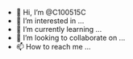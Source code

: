 - 👋 Hi, I’m @C100515C
- 👀 I’m interested in ...
- 🌱 I’m currently learning ...
- 💞️ I’m looking to collaborate on ...
- 📫 How to reach me ...

<!---
C100515C/C100515C is a ✨ special ✨ repository because its `README.md` (this file) appears on your GitHub profile.
You can click the Preview link to take a look at your changes.
--->
